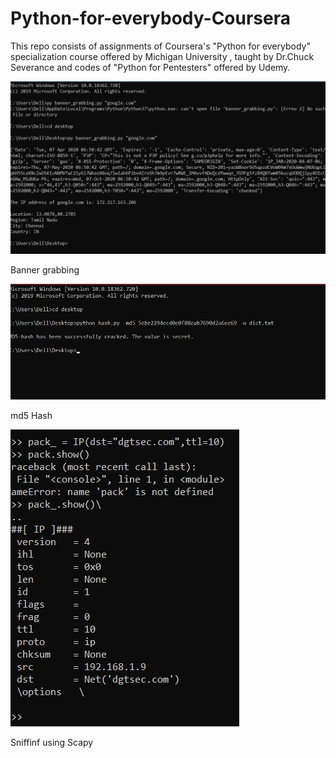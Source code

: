 # Python-for-everybody-Coursera
This repo consists of assignments of Coursera's "Python for everybody" specialization course offered by Michigan University , taught by Dr.Chuck Severance and codes of  "Python for Pentesters" offered by Udemy.


![](Python%20for%20Pentesters/banner%20grabbing.PNG)

Banner grabbing

![](Python%20for%20Pentesters/md5.PNG)

md5 Hash

![](Python%20for%20Pentesters/scapy1.PNG)

Sniffinf using Scapy

